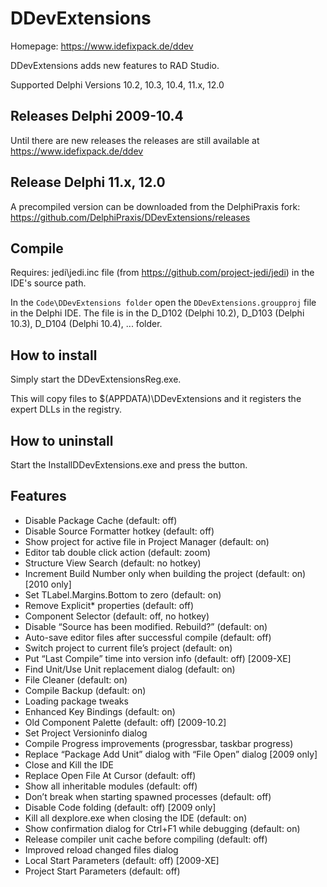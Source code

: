 # DDevExtensions
Homepage: https://www.idefixpack.de/ddev

DDevExtensions adds new features to RAD Studio.

Supported Delphi Versions 10.2, 10.3, 10.4, 11.x, 12.0 

## Releases Delphi 2009-10.4

Until there are new releases the releases are still available at
https://www.idefixpack.de/ddev

## Release Delphi 11.x, 12.0

A precompiled version can be downloaded from the DelphiPraxis fork:
https://github.com/DelphiPraxis/DDevExtensions/releases


## Compile

Requires: jedi\jedi.inc file (from https://github.com/project-jedi/jedi) in the IDE's source path.

In the `Code\DDevExtensions folder` open the `DDevExtensions.groupproj` file in the Delphi IDE.
The file is in the D_D102 (Delphi 10.2), D_D103 (Delphi 10.3), D_D104 (Delphi 10.4), ... folder.


## How to install

Simply start the DDevExtensionsReg.exe.

This will copy files to $(APPDATA)\DDevExtensions and it registers the expert DLLs
in the registry.


## How to uninstall

Start the InstallDDevExtensions.exe and press the <Uninstall> button.


## Features

- Disable Package Cache (default: off)
- Disable Source Formatter hotkey (default: off)
- Show project for active file in Project Manager (default: on)
- Editor tab double click action (default: zoom)
- Structure View Search (default: no hotkey)
- Increment Build Number only when building the project (default: on) [2010 only]
- Set TLabel.Margins.Bottom to zero (default: on)
- Remove Explicit* properties (default: off)
- Component Selector (default: off, no hotkey)
- Disable “Source has been modified. Rebuild?” (default: on)
- Auto-save editor files after successful compile (default: off)
- Switch project to current file’s project (default: on)
- Put “Last Compile” time into version info (default: off) [2009-XE]
- Find Unit/Use Unit replacement dialog (default: on)
- File Cleaner (default: on)
- Compile Backup (default: on)
- Loading package tweaks
- Enhanced Key Bindings (default: on)
- Old Component Palette (default: off) [2009-10.2]
- Set Project Versioninfo dialog
- Compile Progress improvements (progressbar, taskbar progress)
- Replace “Package Add Unit” dialog with “File Open” dialog [2009 only]
- Close and Kill the IDE
- Replace Open File At Cursor (default: off)
- Show all inheritable modules (default: off)
- Don’t break when starting spawned processes (default: off)
- Disable Code folding (default: off) [2009 only]
- Kill all dexplore.exe when closing the IDE (default: on)
- Show confirmation dialog for Ctrl+F1 while debugging (default: on)
- Release compiler unit cache before compiling (default: off)
- Improved reload changed files dialog
- Local Start Parameters (default: off) [2009-XE]
- Project Start Parameters (default: off)
